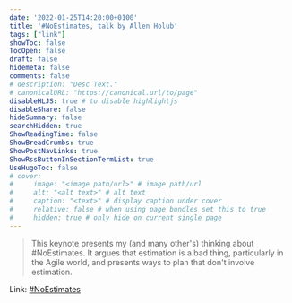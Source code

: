 ```yaml
---
date: '2022-01-25T14:20:00+0100'
title: '#NoEstimates, talk by Allen Holub'
tags: ["link"]
showToc: false
TocOpen: false
draft: false
hidemeta: false
comments: false
# description: "Desc Text."
# canonicalURL: "https://canonical.url/to/page"
disableHLJS: true # to disable highlightjs
disableShare: false
hideSummary: false
searchHidden: true
ShowReadingTime: false
ShowBreadCrumbs: true
ShowPostNavLinks: true
ShowRssButtonInSectionTermList: true
UseHugoToc: false
# cover:
#     image: "<image path/url>" # image path/url
#     alt: "<alt text>" # alt text
#     caption: "<text>" # display caption under cover
#     relative: false # when using page bundles set this to true
#     hidden: true # only hide on current single page
---
```


> This keynote presents my (and many other's) thinking about #NoEstimates. It argues that estimation is a bad thing, particularly in the Agile world, and presents ways to plan that don't involve estimation.

Link: [#NoEstimates](https://www.youtube.com/watch?v=QVBlnCTu9Ms)
